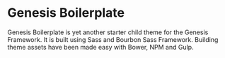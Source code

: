 # Genesis Boilerplate

Genesis Boilerplate is yet another starter child theme for the Genesis Framework. It is built using Sass and Bourbon Sass Framework. Building theme assets have been made easy with Bower, NPM and Gulp.
  